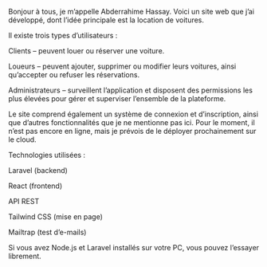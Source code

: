 Bonjour à tous, je m’appelle Abderrahime Hassay.
Voici un site web que j’ai développé, dont l’idée principale est la location de voitures.

Il existe trois types d’utilisateurs :

Clients – peuvent louer ou réserver une voiture.

Loueurs – peuvent ajouter, supprimer ou modifier leurs voitures, ainsi qu’accepter ou refuser les réservations.

Administrateurs – surveillent l’application et disposent des permissions les plus élevées pour gérer et superviser l’ensemble de la plateforme.

Le site comprend également un système de connexion et d’inscription, ainsi que d’autres fonctionnalités que je ne mentionne pas ici.
Pour le moment, il n’est pas encore en ligne, mais je prévois de le déployer prochainement sur le cloud.

Technologies utilisées :

Laravel (backend)

React (frontend)

API REST

Tailwind CSS (mise en page)

Mailtrap (test d’e-mails)

Si vous avez Node.js et Laravel installés sur votre PC, vous pouvez l’essayer librement.
